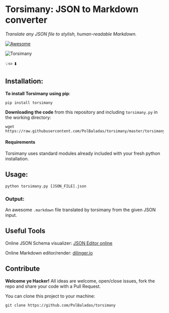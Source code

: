 # Torsimany: JSON to Markdown converter

 *Translate any JSON file to stylish, human-readable Markdown.*
 
 
 [![Awesome](https://cdn.rawgit.com/sindresorhus/awesome/d7305f38d29fed78fa85652e3a63e154dd8e8829/media/badge.svg)](https://github.com/sindresorhus/awesome)

![Torsimany](https://cloud.githubusercontent.com/assets/3987198/22163287/7b89c26e-df52-11e6-8769-4bccf4471e37.jpg)

   💡✏️️ ⬇️️

## Installation:
**To install Torsimany using pip**:

```shell
pip install torsimany
```

**Downloading the code** from this repository and including `torsimany.py` in the working directory:

```shell
wget https://raw.githubusercontent.com/PolBaladas/torsimany/master/torsimany.py
```

#### Requirements ####
Torsimany uses standard modules already included with your fresh python installation.

## Usage:
```shell
python torsimany.py [JSON_FILE].json
```
### Output:
An awesome `.markdown` file translated by torsimany from the given JSON input.

## Useful Tools
Online JSON Schema visualizer: [JSON Editor online](http://www.jsoneditoronline.org/)

Online Markdown editor/render: [dilinger.io](http://dillinger.io/)

## Contribute
**Welcome ye Hacker!**
All ideas are welcome, open/close issues, fork the repo and share your code with a Pull Request.

You can clone this project to your machine:
```shell
git clone https://github.com/PolBaladas/torsimany
```
